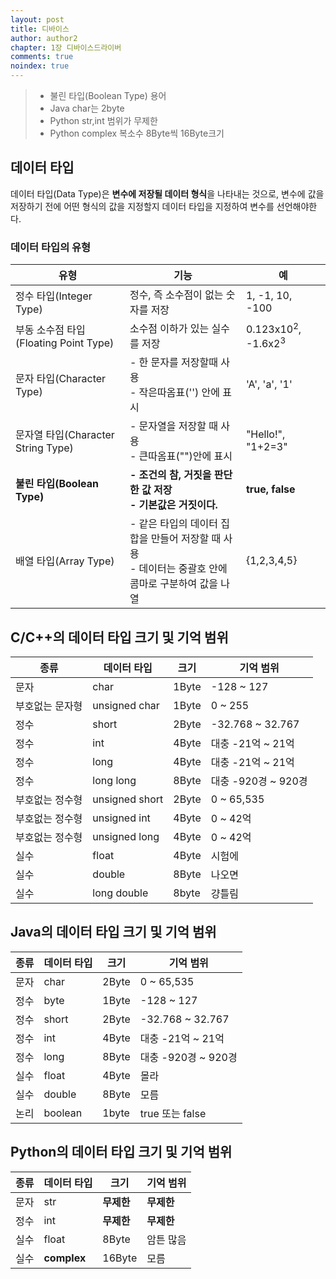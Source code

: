 ```yaml
---
layout: post
title: 디바이스 
author: author2
chapter: 1장 디바이스드라이버
comments: true
noindex: true
---
```

>- 불린 타입(Boolean Type) 용어 
>- Java char는 2byte
>- Python str,int 범위가 무제한
>- Python complex 복소수 8Byte씩 16Byte크기

## 데이터 타입

데이터 타입(Data Type)은 **변수에 저장될 데이터 형식**을 나타내는 것으로, 변수에 값을 저장하기 전에 어떤 형식의 값을 지정할지 데이터 타입을 지정하여 변수를 선언해야한다.

### 데이터 타입의 유형

|유형   |기능|예|
|------|----|---|
|정수 타입(Integer Type)|정수, 즉 소수점이 없는 숫자를 저장|1, -1, 10, -100|
|부동 소수점 타입(Floating Point Type)|소수점 이하가 있는 실수를 저장|0.123x10<sup>2</sup>, -1.6x2<sup>3</sup>|
|문자 타입(Character Type)|- 한 문자를 저장할때 사용 <br> - 작은따옴표('') 안에 표시|'A', 'a', '1'|
|문자열 타입(Character String Type)|- 문자열을 저장할 때 사용 <br> - 큰따옴표("")안에 표시|"Hello!", "1+2=3"|
|**불린 타입(Boolean Type)**|**- 조건의 참, 거짓을 판단한 값 저장 <br> - 기본값은 거짓이다.**|**true, false**|
|배열 타입(Array Type)|- 같은 타입의 데이터 집합을 만들어 저장할 때 사용 <br> - 데이터는 중괄호 안에 콤마로 구분하여 값을 나열|{1,2,3,4,5}|

## C/C++의 데이터 타입 크기 및 기억 범위

|종류|데이터 타입|크기|기억 범위|
|---|---|---|---|
|문자|char|1Byte|-128 ~ 127|
|부호없는 문자형|unsigned char|1Byte|0 ~ 255|
|정수|short|2Byte|-32.768 ~ 32.767|
|정수|int|4Byte|대충 -21억 ~ 21억|
|정수|long|4Byte|대충 -21억 ~ 21억|
|정수|long long|8Byte|대충 -920경 ~ 920경|
|부호없는 정수형|unsigned short|2Byte|0 ~ 65,535|
|부호없는 정수형|unsigned int|4Byte|0 ~ 42억|
|부호없는 정수형|unsigned long|4Byte|0 ~ 42억|
|실수|float|4Byte|시험에|
|실수|double|8Byte|나오면|
|실수|long double|8byte|걍틀림|

## Java의 데이터 타입 크기 및 기억 범위

|종류|데이터 타입|크기|기억 범위|
|---|---|---|---|
|문자|char|2Byte|0 ~ 65,535|
|정수|byte|1Byte|-128 ~ 127|
|정수|short|2Byte|-32.768 ~ 32.767|
|정수|int|4Byte|대충 -21억 ~ 21억|
|정수|long|8Byte|대충 -920경 ~ 920경|
|실수|float|4Byte|몰라|
|실수|double|8Byte|모름|
|논리|boolean|1byte|true 또는 false|

## Python의 데이터 타입 크기 및 기억 범위

|종류|데이터 타입|크기|기억 범위|
|---|---|---|---|
|문자|str|**무제한**|**무제한**|
|정수|int|**무제한**|**무제한**|
|실수|float|8Byte|암튼 많음|
|실수|**complex**|16Byte|모름|

